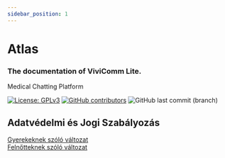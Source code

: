 ```yaml
---
sidebar_position: 1
---
```


# Atlas
### The documentation of ViviComm Lite.

Medical Chatting Platform

<!-- [![Build Status](https://travis-ci.org/alexandermagyar/vivi-comm-lite.svg?branch=master)](https://travis-ci.org/alexandermagyar/vivi-comm-lite) -->
<!-- [![Coverage Status](https://coveralls.io/repos/github/alexandermagyar/vivi-comm-lite/badge.svg?branch=master)](https://coveralls.io/github/alexandermagyar/vivi-comm-lite?branch=master) -->
<!-- [![Code style: prettier](https://img.shields.io/badge/code_style-prettier-ff69b4.svg)](https://github.com/prettier/prettier) -->
[![License: GPLv3](https://img.shields.io/badge/license-GPLv3-blue?branch=master)](https://opensource.org/license/gpl-3-0)
[![GitHub contributors](https://img.shields.io/github/contributors/ViviQD/ViviComm-Lite-Atlas?branch=master&color=blue)](https://github.com/ViviQD/ViviComm-Lite-Atlas/graphs/contributors)
![GitHub last commit (branch)](https://img.shields.io/github/last-commit/viviqd/ViviComm-Lite/main?style=flat)
<!-- [![GitHub issues](https://img.shields.io/github/issues/viviqd/vivi-comm-lite)](https://github.com/viviqd/vivi-comm-lite/issues)
[![GitHub forks](https://img.shields.io/github/forks/viviqd/vivi-comm-lite)](https://github.com/viviqd/vivi-comm-lite/network)
[![GitHub stars](https://img.shields.io/github/stars/viviqd/vivi-comm-lite)](https://github.com/viviqd/vivi-comm-lite/stargazers)
[![GitHub license](https://img.shields.io/github/license/viviqd/vivi-comm-lite)](https://github.com/viviqd/vivi-comm-lite/blob/master/LICENSE)
[![GitHub repo size in bytes](https://img.shields.io/github/repo-size/viviqd/vivi-comm-lite)](https://github.com/viviqd/vivi-comm-lite)
[![GitHub repo size in kilobytes](https://img.shields.io/github/repo-size/viviqd/vivi-comm-lite?logo=bytes)](https://github.com/viviqd/vivi-comm-lite)
[![GitHub repo size in megabytes](https://img.shields.io/github/repo-size/viviqd/vivi-comm-lite?logo=bytes)](https://github.com/viviqd/vivi-comm-lite)
[![GitHub repo size in gigabytes](https://img.shields.io/github/repo-size/viviqd/vivi-comm-lite?logo=bytes)](https://github.com/viviqd/vivi-comm-lite) -->


<!-- [contributors-shield]: https://img.shields.io/github/contributors/ViviQD/ViviComm-Lite-Atlas?style=for-the-badge&color=blue
[contributors-url]: https://github.com/ViviQD/ViviComm-Lite-Atlas/graphs/contributors
[forks-shield]: https://img.shields.io/github/forks/ViviQD/ViviComm-Lite-Atlas?style=for-the-badge&color=blue
[forks-url]: https://img.shields.io/github/forks/ViviQD/ViviComm-Lite-Atlas
[stars-shield]: https://img.shields.io/github/stars/ViviQD/ViviComm-Lite-Atlas?style=for-the-badge&color=blue
[stars-url]: https://img.shields.io/github/stars/ViviQD/ViviComm-Lite-Atlas
[issues-shield]: https://img.shields.io/github/issues/ViviQD/ViviComm-Lite-Atlas?style=for-the-badge&color=blue
[issues-url]: https://img.shields.io/github/issues/ViviQD/ViviComm-Lite-Atlas
[license-shield]: https://img.shields.io/badge/license-GPLv3-blue?style=for-the-badge
[license-url]: https://github.com/ViviQD/ViviComm-Lite-Atlas/blob/main/LICENSE
[linkedin-shield]: https://img.shields.io/badge/-LinkedIn-black.svg?style=for-the-badge&logo=linkedin&colorB=555
[linkedin-url]: https://www.linkedin.com/company/viviqd -->


## Adatvédelmi és Jogi Szabályozás
[Gyerekeknek szóló változat](./legal/easy)<br/>
[Felnőtteknek szóló változat](./legal/adult)

<!-- https://github.com/ViviQD/ViviComm-Lite -->